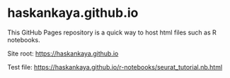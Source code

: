 # haskankaya.github.io
This GitHub Pages repository is a quick way to host html files such as R notebooks. 

Site root: https://haskankaya.github.io

Test file: https://haskankaya.github.io/r-notebooks/seurat_tutorial.nb.html
